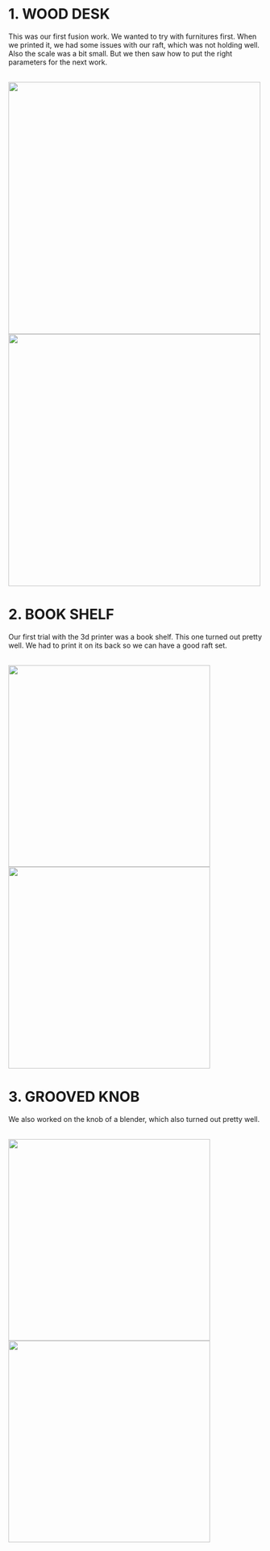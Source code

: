 
# 1. WOOD DESK
This was our first fusion work. We wanted to try with furnitures first. When we printed it, we had some issues with our raft, which was not holding well. Also the scale was a bit small. But we then saw how to put the right parameters for the next work.

<br>
 <img style="float: center;" width=500 src="IMAGE/desk1.png">

<br>
 <img style="float: center;" width=500 src="IMAGE/desk2.png">

# 2. BOOK SHELF
Our first trial with the 3d printer was a book shelf. This one turned out pretty well. We had to print it on its back so we can have a good raft set. 

<br>
 <img style="float: center;" width=400 src="IMAGE/bookshelf.png">

<br>
 <img style="float: center;" width=400 src="IMAGE/bookshelf2.png.jpg">

# 3. GROOVED KNOB
We also worked on the knob of a blender, which also turned out pretty well. 

<br>
 <img style="float: center;" width=400 src="IMAGE/knob1.png">

<br>
 <img style="float: center;" width=400 src="IMAGE/knob2.png">



